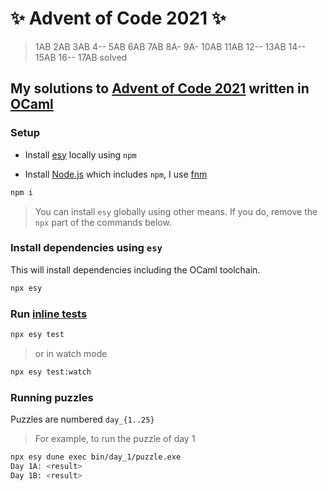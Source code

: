 # ✨ Advent of Code 2021 ✨

> 1AB 2AB 3AB 4-- 5AB 6AB 7AB 8A- 9A- 10AB 11AB 12-- 13AB 14-- 15AB 16-- 17AB solved

## My solutions to [Advent of Code 2021](https://adventofcode.com/2021/) written in [OCaml](https://ocaml.org/)

### Setup

- Install [esy](https://esy.sh/) locally using `npm`

- Install [Node.js](https://nodejs.org/) which includes `npm`, I use [fnm](https://github.com/Schniz/fnmvv/)

```bash
npm i
```

> You can install `esy` globally using other means. If you do, remove the `npx` part of the commands below.

### Install dependencies using `esy`

This will install dependencies including the OCaml toolchain.

```bash
npx esy
```

### Run [inline tests](https://github.com/janestreet/ppx_inline_test/)

```bash
npx esy test
```

> or in watch mode

```bash
npx esy test:watch
```

### Running puzzles

Puzzles are numbered `day_{1..25}`

> For example, to run the puzzle of day 1

```bash
npx esy dune exec bin/day_1/puzzle.exe
Day 1A: <result>
Day 1B: <result>
```
